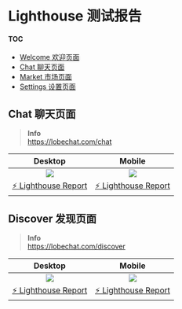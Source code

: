# Lighthouse 测试报告

#### TOC

- [Welcome 欢迎页面](#welcome-欢迎页面)
- [Chat 聊天页面](#chat-聊天页面)
- [Market 市场页面](#discover-市场页面)
- [Settings 设置页面](#settings-设置页面)

## Chat 聊天页面

> **Info**\
> <https://lobechat.com/chat>

|                   Desktop                    |                   Mobile                    |
| :------------------------------------------: | :-----------------------------------------: |
|              ![][chat-desktop]               |              ![][chat-mobile]               |
| [⚡️ Lighthouse Report][chat-desktop-report] | [⚡️ Lighthouse Report][chat-mobile-report] |

## Discover 发现页面

> **Info**\
> <https://lobechat.com/discover>

|                    Desktop                     |                    Mobile                     |
| :--------------------------------------------: | :-------------------------------------------: |
|              ![][discover-desktop]               |              ![][discover-mobile]               |
| [⚡️ Lighthouse Report][discover-desktop-report] | [⚡️ Lighthouse Report][discover-mobile-report] |


[chat-desktop]: https://raw.githubusercontent.com/lobehub/lobe-chat/lighthouse/lighthouse/chat/desktop/pagespeed.svg
[chat-desktop-report]: https://lobehub.github.io/lobe-chat/lighthouse/chat/desktop/lobechat_com_chat.html
[chat-mobile]: https://raw.githubusercontent.com/lobehub/lobe-chat/lighthouse/lighthouse/chat/mobile/pagespeed.svg
[chat-mobile-report]: https://lobehub.github.io/lobe-chat/lighthouse/chat/mobile/lobechat_com_chat.html
[discover-desktop]: https://raw.githubusercontent.com/lobehub/lobe-chat/lighthouse/lighthouse/discover/desktop/pagespeed.svg
[discover-desktop-report]: https://lobehub.github.io/lobe-chat/lighthouse/discover/desktop/lobechat_com_discover.html
[discover-mobile]: https://raw.githubusercontent.com/lobehub/lobe-chat/lighthouse/lighthouse/discover/mobile/pagespeed.svg
[discover-mobile-report]: https://lobehub.github.io/lobe-chat/lighthouse/discover/mobile/lobechat_com_discover.html
